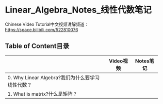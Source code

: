 # Linear_Algebra_Notes_线性代数笔记
Chinese Video Tutorial中文视频讲解频道：https://space.bilibili.com/522810076

## Table of Content目录
|                                                  | Video视频 | Notes笔记 |
|--------------------------------------------------|-----------|-----------|
| 0. Why Linear Algebra?我们为什么要学习线性代数？ |           |           |
| 1. What is matrix?什么是矩阵？                   |           |           |
